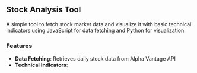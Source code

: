## Stock Analysis Tool

A simple tool to fetch stock market data and visualize it with basic technical indicators using JavaScript for data fetching and Python for visualization.

### Features

- **Data Fetching**: Retrieves daily stock data from Alpha Vantage API
- **Technical Indicators**: